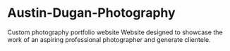 # Austin-Dugan-Photography
Custom photography portfolio website
Website designed to showcase the work of an aspiring professional photographer and generate clientele.
